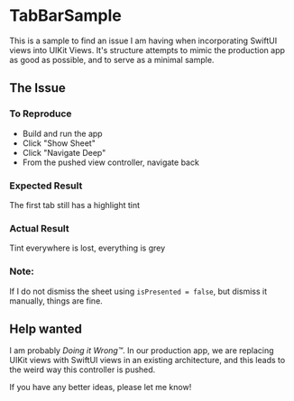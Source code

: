 # TabBarSample

This is a sample to find an issue I am having when incorporating SwiftUI views into UIKit Views. It's structure attempts to mimic the production app as good as possible, and to serve as a minimal sample.

## The Issue

### To Reproduce

* Build and run the app
* Click "Show Sheet"
* Click "Navigate Deep"
* From the pushed view controller, navigate back

### Expected Result

The first tab still has a highlight tint

### Actual Result

Tint everywhere is lost, everything is grey

### Note:

If I do not dismiss the sheet using `isPresented = false`, but dismiss it manually, things are fine.

## Help wanted

I am probably *Doing it Wrong™*. In our production app, we are replacing UIKit views with SwiftUI views in an existing architecture, and this leads to the weird way this controller is pushed.

If you have any better ideas, please let me know! 

